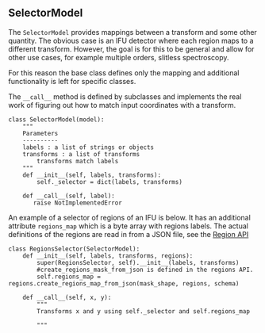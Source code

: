 SelectorModel
-------------

The `SelectorModel` provides mappings between a transform and some other quantity.
The obvious case is an IFU detector where each region maps to a different transform.
However, the goal is for this to be general and allow for other use cases, for example
multiple orders, slitless spectroscopy.

For this reason the base class defines only the mapping and additional functionality
is left for specific classes.

The `__call__` method is defined by subclasses and implements the real work of
figuring out how to match input coordinates with a transform.

    class SelectorModel(model):
        """
        Parameters
        ----------
        labels : a list of strings or objects
        transforms : a list of transforms
            transforms match labels
        """
        def __init__(self, labels, transforms):
            self._selector = dict(labels, transforms)

        def __call__(self, label):
           raise NotImplementedError

An example of a selector of regions of an IFU is below. It has an additional attribute
`regions_map` which is a byte array with regions labels. The actual definitions of the
regions are read in from a JSON file, see the [Region API](https://github.com/nden/code-experiments/blob/master/generalized_wcs_api/region_api.md)

    class RegionsSelector(SelectorModel):
        def __init__(self, labels, transforms, regions):
            super(RegionsSelector, self).__init__(labels, transforms)
            #create_regions_mask_from_json is defined in the regions API.
            self.regions_map = regions.create_regions_map_from_json(mask_shape, regions, schema)

        def __call__(self, x, y):
            """
            Transforms x and y using self._selector and self.regions_map

            """